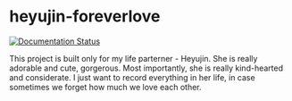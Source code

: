 # heyujin-foreverlove

[![Documentation Status](https://readthedocs.org/projects/foreverlove-heyujin/badge/?version=latest)](https://foreverlove-heyujin.readthedocs.io/en/latest/?badge=latest)


This project is built only for my life parterner - Heyujin. She is really adorable and cute, gorgerous. Most importantly, she is really kind-hearted and considerate. I just want to record everything in her life, in case sometimes we forget how much we love each other. 
